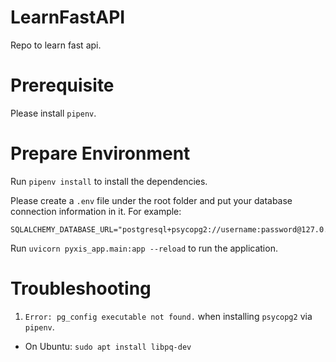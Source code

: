 # LearnFastAPI
Repo to learn fast api.

# Prerequisite
Please install `pipenv`.

# Prepare Environment
Run `pipenv install` to install the dependencies.

Please create a `.env` file under the root folder and put your database connection information in it. For example:

```
SQLALCHEMY_DATABASE_URL="postgresql+psycopg2://username:password@127.0.0.1:5432/postgres"
```

Run `uvicorn pyxis_app.main:app --reload` to run the application.

# Troubleshooting

1. `Error: pg_config executable not found.` when installing `psycopg2` via `pipenv`.
  - On Ubuntu: `sudo apt install libpq-dev`
